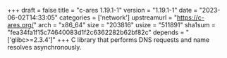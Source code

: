 +++
draft = false
title = "c-ares 1.19.1-1"
version = "1.19.1-1"
date = "2023-06-02T14:33:05"
categories = ['network']
upstreamurl = "https://c-ares.org/"
arch = "x86_64"
size = "203816"
usize = "511891"
sha1sum = "fea34fa1f15c74640083d1f2c6362282b62bf82c"
depends = "['glibc>=2.3.4']"
+++
C library that performs DNS requests and name resolves asynchronously.